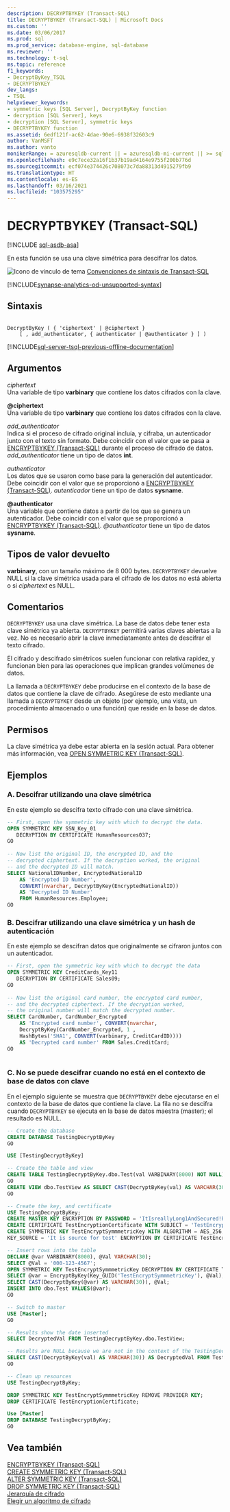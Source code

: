 ```yaml
---
description: DECRYPTBYKEY (Transact-SQL)
title: DECRYPTBYKEY (Transact-SQL) | Microsoft Docs
ms.custom: ''
ms.date: 03/06/2017
ms.prod: sql
ms.prod_service: database-engine, sql-database
ms.reviewer: ''
ms.technology: t-sql
ms.topic: reference
f1_keywords:
- DecryptByKey_TSQL
- DECRYPTBYKEY
dev_langs:
- TSQL
helpviewer_keywords:
- symmetric keys [SQL Server], DecryptByKey function
- decryption [SQL Server], keys
- decryption [SQL Server], symmetric keys
- DECRYPTBYKEY function
ms.assetid: 6edf121f-ac62-4dae-90e6-6938f32603c9
author: VanMSFT
ms.author: vanto
monikerRange: = azuresqldb-current || = azuresqldb-mi-current || >= sql-server-2016 || >= sql-server-linux-2017||= azure-sqldw-latest
ms.openlocfilehash: e9c7ece32a16f1b37b19ad4164e9755f200b776d
ms.sourcegitcommit: ecf074e374426c708073c7da88313d4915279fb9
ms.translationtype: HT
ms.contentlocale: es-ES
ms.lasthandoff: 03/16/2021
ms.locfileid: "103575295"
---
```

# <a name="decryptbykey-transact-sql"></a>DECRYPTBYKEY (Transact-SQL)
[!INCLUDE [sql-asdb-asa](../../includes/applies-to-version/sql-asdb-asa.md)]

En esta función se usa una clave simétrica para descifrar los datos.  
  
 ![Icono de vínculo de tema](../../database-engine/configure-windows/media/topic-link.gif "Icono de vínculo de tema") [Convenciones de sintaxis de Transact-SQL](../../t-sql/language-elements/transact-sql-syntax-conventions-transact-sql.md)

[!INCLUDE[synapse-analytics-od-unsupported-syntax](../../includes/\synapse-analytics-od-unsupported-syntax.md)]   
  
## <a name="syntax"></a>Sintaxis  
  
```syntaxsql
  
DecryptByKey ( { 'ciphertext' | @ciphertext }   
    [ , add_authenticator, { authenticator | @authenticator } ] )  
```  
  
[!INCLUDE[sql-server-tsql-previous-offline-documentation](../../includes/sql-server-tsql-previous-offline-documentation.md)]

## <a name="arguments"></a>Argumentos
*ciphertext*  
Una variable de tipo **varbinary** que contiene los datos cifrados con la clave.  
  
**\@ciphertext**  
Una variable de tipo **varbinary** que contiene los datos cifrados con la clave.  
  
 *add_authenticator*  
Indica si el proceso de cifrado original incluía, y cifraba, un autenticador junto con el texto sin formato. Debe coincidir con el valor que se pasa a [ENCRYPTBYKEY (Transact-SQL)](./encryptbykey-transact-sql.md) durante el proceso de cifrado de datos. *add_authenticator* tiene un tipo de datos **int**.  
  
 *authenticator*  
Los datos que se usaron como base para la generación del autenticador. Debe coincidir con el valor que se proporcionó a [ENCRYPTBYKEY (Transact-SQL)](./encryptbykey-transact-sql.md). *autenticador* tiene un tipo de datos **sysname**.  

**\@authenticator**  
Una variable que contiene datos a partir de los que se genera un autenticador. Debe coincidir con el valor que se proporcionó a [ENCRYPTBYKEY (Transact-SQL)](./encryptbykey-transact-sql.md). *\@authenticator* tiene un tipo de datos **sysname**.  

## <a name="return-types"></a>Tipos de valor devuelto  
**varbinary**, con un tamaño máximo de 8 000 bytes. `DECRYPTBYKEY` devuelve NULL si la clave simétrica usada para el cifrado de los datos no está abierta o si *ciphertext* es NULL.  
  
## <a name="remarks"></a>Comentarios  
`DECRYPTBYKEY` usa una clave simétrica. La base de datos debe tener esta clave simétrica ya abierta. `DECRYPTBYKEY` permitirá varias claves abiertas a la vez. No es necesario abrir la clave inmediatamente antes de descifrar el texto cifrado.  
  
El cifrado y descifrado simétricos suelen funcionar con relativa rapidez, y funcionan bien para las operaciones que implican grandes volúmenes de datos.  

La llamada a `DECRYPTBYKEY` debe producirse en el contexto de la base de datos que contiene la clave de cifrado. Asegúrese de esto mediante una llamada a `DECRYPTBYKEY` desde un objeto (por ejemplo, una vista, un procedimiento almacenado o una función) que reside en la base de datos. 
  
## <a name="permissions"></a>Permisos  
La clave simétrica ya debe estar abierta en la sesión actual. Para obtener más información, vea [OPEN SYMMETRIC KEY &#40;Transact-SQL&#41;](../../t-sql/statements/open-symmetric-key-transact-sql.md).  
  
## <a name="examples"></a>Ejemplos  
  
### <a name="a-decrypting-by-using-a-symmetric-key"></a>A. Descifrar utilizando una clave simétrica  
En este ejemplo se descifra texto cifrado con una clave simétrica.  
  
```sql  
-- First, open the symmetric key with which to decrypt the data.  
OPEN SYMMETRIC KEY SSN_Key_01  
   DECRYPTION BY CERTIFICATE HumanResources037;  
GO  
  
-- Now list the original ID, the encrypted ID, and the   
-- decrypted ciphertext. If the decryption worked, the original  
-- and the decrypted ID will match.  
SELECT NationalIDNumber, EncryptedNationalID   
    AS 'Encrypted ID Number',  
    CONVERT(nvarchar, DecryptByKey(EncryptedNationalID))   
    AS 'Decrypted ID Number'  
    FROM HumanResources.Employee;  
GO  
```  
  
### <a name="b-decrypting-by-using-a-symmetric-key-and-an-authenticating-hash"></a>B. Descifrar utilizando una clave simétrica y un hash de autenticación  
En este ejemplo se descifran datos que originalmente se cifraron juntos con un autenticador.  
  
```sql  
-- First, open the symmetric key with which to decrypt the data  
OPEN SYMMETRIC KEY CreditCards_Key11  
   DECRYPTION BY CERTIFICATE Sales09;  
GO  
  
-- Now list the original card number, the encrypted card number,  
-- and the decrypted ciphertext. If the decryption worked,   
-- the original number will match the decrypted number.  
SELECT CardNumber, CardNumber_Encrypted   
    AS 'Encrypted card number', CONVERT(nvarchar,  
    DecryptByKey(CardNumber_Encrypted, 1 ,   
    HashBytes('SHA1', CONVERT(varbinary, CreditCardID))))   
    AS 'Decrypted card number' FROM Sales.CreditCard;  
GO  
  
```  

### <a name="c-fail-to-decrypt-when-not-in-the-context-of-database-with-key"></a>C. No se puede descifrar cuando no está en el contexto de base de datos con clave
En el ejemplo siguiente se muestra que `DECRYPTBYKEY` debe ejecutarse en el contexto de la base de datos que contiene la clave. La fila no se descifra cuando `DECRYPTBYKEY` se ejecuta en la base de datos maestra (master); el resultado es NULL. 

```sql
-- Create the database
CREATE DATABASE TestingDecryptByKey
GO

USE [TestingDecryptByKey]

-- Create the table and view
CREATE TABLE TestingDecryptByKey.dbo.Test(val VARBINARY(8000) NOT NULL);
GO
CREATE VIEW dbo.TestView AS SELECT CAST(DecryptByKey(val) AS VARCHAR(30)) AS DecryptedVal FROM TestingDecryptByKey.dbo.Test;
GO

-- Create the key, and certificate
USE TestingDecryptByKey;
CREATE MASTER KEY ENCRYPTION BY PASSWORD = 'ItIsreallyLong1AndSecured!Passsword#';
CREATE CERTIFICATE TestEncryptionCertificate WITH SUBJECT = 'TestEncryption';
CREATE SYMMETRIC KEY TestEncryptSymmmetricKey WITH ALGORITHM = AES_256, IDENTITY_VALUE = 'It is place for test',
KEY_SOURCE = 'It is source for test' ENCRYPTION BY CERTIFICATE TestEncryptionCertificate;

-- Insert rows into the table
DECLARE @var VARBINARY(8000), @Val VARCHAR(30);
SELECT @Val = '000-123-4567';
OPEN SYMMETRIC KEY TestEncryptSymmmetricKey DECRYPTION BY CERTIFICATE TestEncryptionCertificate;
SELECT @var = EncryptByKey(Key_GUID('TestEncryptSymmmetricKey'), @Val);
SELECT CAST(DecryptByKey(@var) AS VARCHAR(30)), @Val;
INSERT INTO dbo.Test VALUES(@var);
GO

-- Switch to master
USE [Master];
GO

-- Results show the date inserted
SELECT DecryptedVal FROM TestingDecryptByKey.dbo.TestView;

-- Results are NULL because we are not in the context of the TestingDecryptByKey Database
SELECT CAST(DecryptByKey(val) AS VARCHAR(30)) AS DecryptedVal FROM TestingDecryptByKey.dbo.Test;
GO

-- Clean up resources
USE TestingDecryptByKey;

DROP SYMMETRIC KEY TestEncryptSymmmetricKey REMOVE PROVIDER KEY;
DROP CERTIFICATE TestEncryptionCertificate;

Use [Master]
DROP DATABASE TestingDecryptByKey;
GO
```

  
## <a name="see-also"></a>Vea también  
 [ENCRYPTBYKEY &#40;Transact-SQL&#41;](../../t-sql/functions/encryptbykey-transact-sql.md)   
 [CREATE SYMMETRIC KEY &#40;Transact-SQL&#41;](../../t-sql/statements/create-symmetric-key-transact-sql.md)   
 [ALTER SYMMETRIC KEY &#40;Transact-SQL&#41;](../../t-sql/statements/alter-symmetric-key-transact-sql.md)   
 [DROP SYMMETRIC KEY &#40;Transact-SQL&#41;](../../t-sql/statements/drop-symmetric-key-transact-sql.md)   
 [Jerarquía de cifrado](../../relational-databases/security/encryption/encryption-hierarchy.md)   
 [Elegir un algoritmo de cifrado](../../relational-databases/security/encryption/choose-an-encryption-algorithm.md)  
  
  
